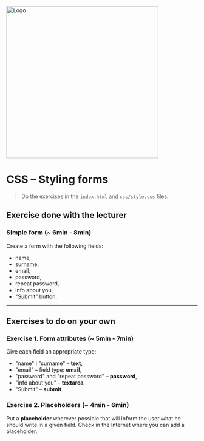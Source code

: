 <img alt="Logo" src="http://coderslab.pl/svg/logo-coderslab.svg" width="400">

# CSS &ndash; Styling forms

> Do the exercises in the ```index.html``` and ```css/style.css``` files.

## Exercise done with the lecturer

### Simple form (~ 6min - 8min)

Create a form with the following fields:
* name,
* surname,
* email,
* password,
* repeat password,
* info about you,
* "Submit" button.

-------------------------------------------------------------------------------

## Exercises to do on your own

### Exercise 1. Form attributes (~ 5min - 7min)

Give each field an appropriate type:
* "name" i "surname" &ndash; __text__,
* "email" &ndash; field type: __email__,
* "password" and "repeat password" &ndash; __password__,
* "info about you" &ndash; __textarea__,
* "Submit" &ndash; __submit__.

### Exercise 2. Placeholders (~ 4min - 6min)

Put a  **placeholder** wherever possible that will inform the user what he should write in a given field.
Check in the Internet where you can add a placeholder.
